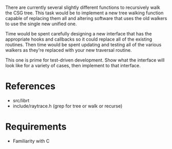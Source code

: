 There are currently several slightly different functions to recursively
walk the CSG tree. This task would be to implement a new tree walking
function capable of replacing them all and altering software that uses
the old walkers to use the single new unified one.

Time would be spent carefully designing a new interface that has the
appropriate hooks and callbacks so it could replace all of the existing
routines. Then time would be spent updating and testing all of the
various walkers as they're replaced with your new traversal routine.

This one is prime for test-driven development. Show what the interface
will look like for a variety of cases, then implement to that interface.

# References

-   src/librt
-   include/raytrace.h (grep for tree or walk or recurse)

# Requirements

-   Familiarity with C